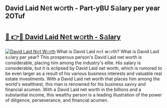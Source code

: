 ## David Laid N𝚎t w𝚘rth - Part-yBU S𝚊lary per year 2OTuf

# <h2><a href="http://gc418at.nevu.top/?p=David+Laid">🔗 👉🔴 David Laid N𝚎t w𝚘rth - S𝚊lary</a></h2>

[![David Laid N𝚎t W𝚘rth](https://i.imgur.com/Oavwk0R.jpeg)](http://gc418at.nevu.top/?p=David+Laid)
What is David Laid n𝚎t w𝚘rth? What is David Laid s𝚊lary per year?
This prosperous person's David Laid net worth is considerable, placing him among the industry's elite. His salary is considerable, but it is eclipsed by David Laid net worth, which is rumored to be even larger as a result of his various business interests and valuable real estate investments. With a David Laid net worth that places him among the world's wealthiest, this man is renowned for his business savvy and financial acumen. With a David Laid net worth in the billions and a substantial income, this wealthy person is a leading illustration of the power of diligence, perseverance, and financial acumen.
